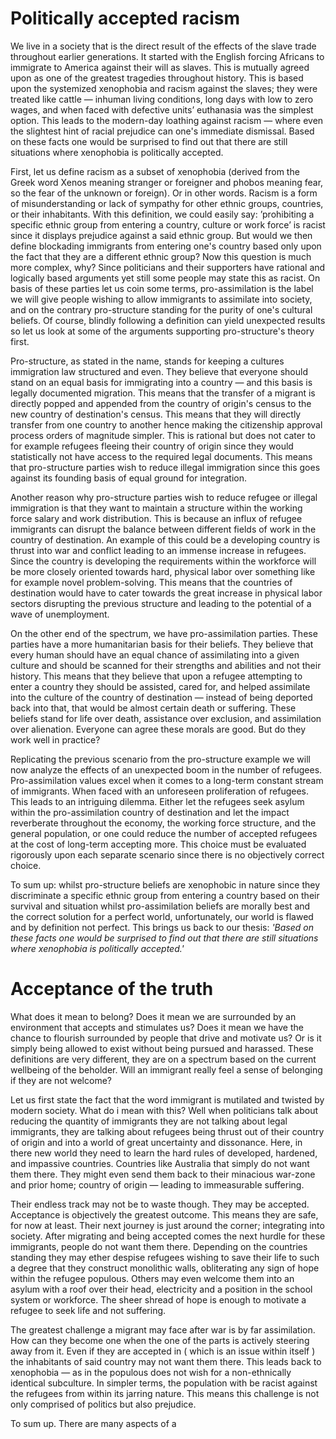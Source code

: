 # Politically accepted racism

<!-- Intro -->

We live in a society that is the direct result of the effects of the slave trade throughout earlier generations. It started with the English forcing Africans to immigrate to America against their will as slaves. This is mutually agreed upon as one of the greatest tragedies throughout history. This is based upon the systemized xenophobia and racism against the slaves; they were treated like cattle &mdash; inhuman living conditions, long days with low to zero wages, and when faced with defective units’ euthanasia was the simplest option. This leads to the modern-day loathing against racism &mdash; where even the slightest hint of racial prejudice can one's immediate dismissal. Based on these facts one would be surprised to find out that there are still situations where xenophobia is politically accepted.

First, let us define racism as a subset of xenophobia (derived from the Greek word Xenos meaning stranger or foreigner and phobos meaning fear, so the fear of the unknown or foreign). Or in other words. Racism is a form of misunderstanding or lack of sympathy for other ethnic groups, countries, or their inhabitants. With this definition, we could easily say: ’prohibiting a specific ethnic group from entering a country, culture or work force’ is racist since it displays prejudice against a said ethnic group. But would we then define blockading immigrants from entering one's country based only upon the fact that they are a different ethnic group? Now this question is much more complex, why? Since politicians and their supporters have rational and logically based arguments yet still some people may state this as racist. On basis of these parties let us coin some terms, pro-assimilation is the label we will give people wishing to allow immigrants to assimilate into society, and on the contrary pro-structure standing for the purity of one's cultural beliefs. Of course, blindly following a definition can yield unexpected results so let us look at some of the arguments supporting pro-structure's theory first.

<!-- Argument 1 -->

Pro-structure, as stated in the name, stands for keeping a cultures immigration law structured and even. They believe that everyone should stand on an equal basis for immigrating into a country &mdash; and this basis is legally documented migration. This means that the transfer of a migrant is directly popped and appended from the country of origin's census to the new country of destination's census. This means that they will directly transfer from one country to another hence making the citizenship approval process orders of magnitude simpler. This is rational but does not cater to for example refugees fleeing their country of origin since they would statistically not have access to the required legal documents. This means that pro-structure parties wish to reduce illegal immigration since this goes against its founding basis of equal ground for integration.

Another reason why pro-structure parties wish to reduce refugee or illegal immigration is that they want to maintain a structure within the working force salary and work distribution. This is because an influx of refugee immigrants can disrupt the balance between different fields of work in the country of destination. An example of this could be a developing country is thrust into war and conflict leading to an immense increase in refugees. Since the country is developing the requirements within the workforce will be more closely oriented towards hard, physical labor over something like for example novel problem-solving. This means that the countries of destination would have to cater towards the great increase in physical labor sectors disrupting the previous structure and leading to the potential of a wave of unemployment.

<!-- Argument 2 -->

On the other end of the spectrum, we have pro-assimilation parties. These parties have a more humanitarian basis for their beliefs. They believe that every human should have an equal chance of assimilating into a given culture and should be scanned for their strengths and abilities and not their history. This means that they believe that upon a refugee attempting to enter a country they should be assisted, cared for, and helped assimilate into the culture of the country of destination &mdash; instead of being deported back into that, that would be almost certain death or suffering. These beliefs stand for life over death, assistance over exclusion, and assimilation over alienation. Everyone can agree these morals are good. But do they work well in practice?

Replicating the previous scenario from the pro-structure example we will now analyze the effects of an unexpected boom in the number of refugees. Pro-assimilation values excel when it comes to a long-term constant stream of immigrants. When faced with an unforeseen proliferation of refugees. This leads to an intriguing dilemma. Either let the refugees seek asylum within the pro-assimilation country of destination and let the impact reverberate throughout the economy, the working force structure, and the general population, or one could reduce the number of accepted refugees at the cost of long-term accepting more. This choice must be evaluated rigorously upon each separate scenario since there is no objectively correct choice.

<!-- To sum up: whilst pro-structure believes are xenophobic in nature since they discriminate a specific ethnic group from entering a country based on their survival and situation whilst pro-assimilation believes are morally best and the correct solution for a perfect world, unfortunately, our world is flawed and by definition not perfect. This leads to another question within itself: should we condone xenophobic behavior based only on subjective arguments surrounding the belief that they are doing the correct thing? To this, the answer is no. Everyone thinks there doing the right thing even though they are objectively straying from that ideology. Therefore, I would recommend a more optimistic view upon the strengths of refugees. View them for what they are, humans, and what are humans best at? Developing, assimilating, and solving new and rising problems within the society they have entered. -->

To sum up: whilst pro-structure beliefs are xenophobic in nature since they discriminate a specific ethnic group from entering a country based on their survival and situation whilst pro-assimilation beliefs are morally best and the correct solution for a perfect world, unfortunately, our world is flawed and by definition not perfect. This brings us back to our thesis: _'Based on these facts one would be surprised to find out that there are still situations where xenophobia is politically accepted.'_ 
# Acceptance of the truth

What does it mean to belong? Does it mean we are surrounded by an environment that accepts and stimulates us? Does it mean we have the chance to flourish surrounded by people that drive and motivate us? Or is it simply being allowed to exist without being pursued and harassed. These definitions are very different, they are on a spectrum based on the current wellbeing of the beholder. Will an immigrant really feel a sense of belonging if they are not welcome?

Let us first state the fact that the word immigrant is mutilated and twisted by modern society. What do i mean with this? Well when politicians talk about reducing the quantity of immigrants they are not talking about legal immigrants, they are talking about refugees being thrust out of their country of origin and into a world of great uncertainty and dissonance. Here, in there new world they need to learn the hard rules of developed, hardened, and impassive countries. Countries like Australia that simply do not want them there. They might even send them back to their minacious war-zone and prior home; country of origin &mdash; leading to immeasurable suffering.

Their endless track may not be to waste though. They may be accepted. Acceptance is objectively the greatest outcome. This means they are safe, for now at least. Their next journey is just around the corner; integrating into society. After migrating and being accepted comes the next hurdle for these immigrants, people do not want them there. Depending on the countries standing they may ether despise refugees wishing to save their life to such a degree that they construct monolithic walls, obliterating any sign of hope within the refugee populous. Others may even welcome them into an asylum with a roof over their head, electricity and a position in the school system or workforce. The sheer shread of hope is enough to motivate a refugee to seek life and not suffering.

The greatest challenge a migrant may face after war is by far assimilation. How can they become one when the one of the parts is actively steering away from it. Even if they are accepted in ( which is an issue within itself ) the inhabitants of said country may not want them there. This leads back to xenophobia &mdash; as in the populous does not wish for a non-ethnically identical subculture. In simpler terms, the population with be racist against the refugees from within its jarring nature. This means this challenge is not only comprised of politics but also prejudice.

To sum up. There are many aspects of a
